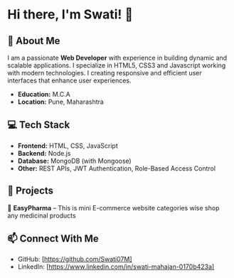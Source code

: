 # Hi there, I'm Swati! 👋

## 🚀 About Me
I am a passionate **Web Developer** with experience in building dynamic and scalable applications. I specialize in HTML5, CSS3 and Javascript working with modern technologies. I creating responsive and efficient user interfaces that enhance user experiences.

- **Education:** M.C.A 
- **Location:**  Pune, Maharashtra 

## 💻 Tech Stack
- **Frontend:** HTML, CSS, JavaScript  
- **Backend:** Node.js  
- **Database:** MongoDB (with Mongoose)  
- **Other:** REST APIs, JWT Authentication, Role-Based Access Control  

## 📌 Projects
🔹 **EasyPharma** –  This is mini E-commerce website categories wise shop any medicinal products  

## 📫 Connect With Me
- GitHub: [https://github.com/Swati07M]  
- LinkedIn: [https://www.linkedin.com/in/swati-mahajan-0170b423a]  



